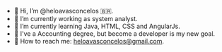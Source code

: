 - 👋 Hi, I’m @heloavasconcelos :brazil:.
- 🔭 I’m currently working as system analyst.
- 🌱 I’m currently learning Java, HTML, CSS and AngularJs.
- :dart: I've a Accounting degree, but become a developer is my new goal.
- :e-mail: How to reach me: heloavasconcelos@gmail.com.

<!---
heloavasconcelos/heloavasconcelos is a ✨ special ✨ repository because its `README.md` (this file) appears on your GitHub profile.
You can click the Preview link to take a look at your changes.
--->
